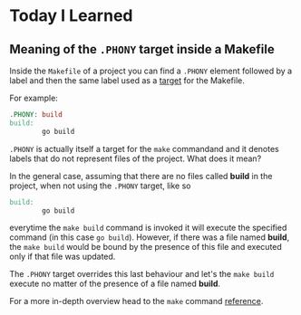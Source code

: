 # Today I Learned

## Meaning of the `.PHONY` target inside a Makefile

Inside the `Makefile` of a project you can find a `.PHONY` element followed by a label and then the same label used as a [target](https://www.gnu.org/software/make/manual/html_node/Rules.html#index-target) for the Makefile.

For example:

```Makefile
.PHONY: build
build:
        go build
```

`.PHONY` is actually itself a target for the `make` commandand and it denotes labels that do not represent files of the project. What does it mean?

In the general case, assuming that there are no files called __build__ in the project, when not using the `.PHONY` target, like so

```Makefile
build:
        go build
```

everytime the `make build` command is invoked it will execute the specified command (in this case `go build`). However, if there was a file named __build__, the `make build` would be bound by the presence of this file and executed only if that file was updated.

The `.PHONY` target overrides this last behaviour and let's the `make build` execute no matter of the presence of a file named __build__.

For a more in-depth overview head to the `make` command [reference](https://www.gnu.org/software/make/manual/html_node/Phony-Targets.html).
